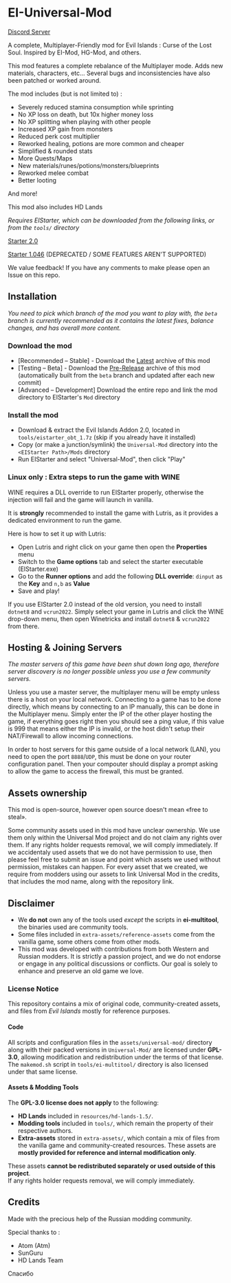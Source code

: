 # EI-Universal-Mod

[Discord Server](https://discord.gg/nGm2mwakQx)

A complete, Multiplayer-Friendly mod for Evil Islands : Curse of the Lost Soul. Inspired by EI-Mod, HG-Mod, and others.

This mod features a complete rebalance of the Multiplayer mode. Adds new materials, characters, etc...
Several bugs and inconsistencies have also been patched or worked around.

The mod includes (but is not limited to) :

- Severely reduced stamina consumption while sprinting
- No XP loss on death, but 10x higher money loss
- No XP splitting when playing with other people
- Increased XP gain from monsters
- Reduced perk cost multiplier
- Reworked healing, potions are more common and cheaper
- Simplified & rounded stats
- More Quests/Maps
- New materials/runes/potions/monsters/blueprints
- Reworked melee combat
- Better looting

And more!

This mod also includes HD Lands

*Requires EIStarter, which can be downloaded from the following links, or from the `tools/` directory*

[Starter 2.0](https://allods.gipat.ru/files/ei/soft/eistarter_obt_1.7z)

[Starter 1.046](https://allods.gipat.ru/files/ei/soft/setup%20addon%20v.1.046.0.exe) (DEPRECATED / SOME FEATURES AREN'T SUPPORTED)

We value feedback! If you have any comments to make please open an Issue on this repo.

## Installation

*You need to pick which branch of the mod you want to play with, the `beta` branch is currently recommended as it contains the latest fixes, balance changes, and has overall more content.*

### Download the mod

- [Recommended – Stable] - Download the [Latest](https://github.com/Kyr4l/ei-universal-mod/releases/latest) archive of this mod
- [Testing – Beta] - Download the [Pre-Release](https://github.com/Kyr4l/ei-universal-mod/releases) archive of this mod (automatically built from the `beta` branch and updated after each new commit)
- [Advanced – Development] Download the entire repo and link the mod directory to EIStarter's `Mod` directory

### Install the mod

- Download & extract the Evil Islands Addon 2.0, located in `tools/eistarter_obt_1.7z` (skip if you already have it installed)
- Copy (or make a junction/symlink) the `Universal-Mod` directory into the  `<EIStarter Path>/Mods` directory
- Run EIStarter and select "Universal-Mod", then click "Play"

### Linux only : Extra steps to run the game with WINE

WINE requires a DLL override to run EIStarter properly, otherwise the injection will fail and the game will launch in vanilla.

It is __strongly__ recommended to install the game with Lutris, as it provides a dedicated environment to run the game.

Here is how to set it up with Lutris:

- Open Lutris and right click on your game then open the __Properties__ menu
- Switch to the __Game options__ tab and select the starter executable (EIStarter.exe)
- Go to the __Runner options__ and add the following __DLL override__: `dinput` as the __Key__ and `n,b` as __Value__
- Save and play!

If you use EIStarter 2.0 instead of the old version, you need to install `dotnet8` and `vcrun2022`.
Simply select your game in Lutris and click the WINE drop-down menu, then open Winetricks and install `dotnet8` & `vcrun2022` from there.

## Hosting & Joining Servers

*The master servers of this game have been shut down long ago, therefore server discovery is no longer possible unless you use a few community servers.*

Unless you use a master server, the multiplayer menu will be empty unless there is a host on your local network. Connecting to a game has to be done directly, which means by connecting to an IP manually, this can be done in the Multiplayer menu.
Simply enter the IP of the other player hosting the game, if everything goes right then you should see a ping value, if this value is 999 that means either the IP is invalid, or the host didn't setup their NAT/Firewall to allow incoming connections.

In order to host servers for this game outside of a local network (LAN), you need to open the port `8888`/`UDP`, this must be done on your router configuration panel.
Then your compouter should display a prompt asking to allow the game to access the firewall, this must be granted.

## Assets ownership

This mod is open-source, however open source doesn't mean «free to steal».

Some community assets used in this mod have unclear ownership. We use them only within the Universal Mod project and do not claim any rights over them. If any rights holder requests removal, we will comply immediately.
If we accidentaly used assets that we do not have permission to use, then please feel free to submit an issue and point which assets we used without permission, mistakes can happen.
For every asset that we created, we require from modders using our assets to link Universal Mod in the credits, that includes the mod name, along with the repository link.

## Disclaimer

- We __do not__ own any of the tools used *except* the scripts in __ei-multitool__, the binaries used are community tools.
- Some files included in `extra-assets/reference-assets` come from the vanilla game, some others come from other mods.
- This mod was developed with contributions from both Western and Russian modders. It is strictly a passion project, and we do not endorse or engage in any political discussions or conflicts. Our goal is solely to enhance and preserve an old game we love.

### License Notice

This repository contains a mix of original code, community-created assets, and files from *Evil Islands* mostly for reference purposes.

#### Code

All scripts and configuration files in the `assets/universal-mod/` directory along with their packed versions in `Universal-Mod/` are licensed under __GPL-3.0__, allowing modification and redistribution under the terms of that license.
The `makemod.sh` script in `tools/ei-multitool/` directory is also licensed under that same license.

#### Assets & Modding Tools

The __GPL-3.0 license does not apply__ to the following:

- __HD Lands__ included in `resources/hd-lands-1.5/`.
- __Modding tools__ included in `tools/`, which remain the property of their respective authors.
- __Extra-assets__ stored in `extra-assets/`, which contain a mix of files from the vanilla game and community-created resources. These assets are __mostly provided for reference and internal modification only__.  

These assets __cannot be redistributed separately or used outside of this project__.  
If any rights holder requests removal, we will comply immediately.  

## Credits

Made with the precious help of the Russian modding community.

Special thanks to :

- Atom (Atm)
- SunGuru
- HD Lands Team

Спасибо
